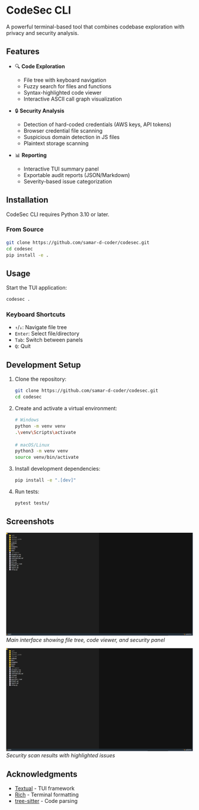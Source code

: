 # CodeSec CLI

A powerful terminal-based tool that combines codebase exploration with privacy and security analysis.

## Features

- 🔍 **Code Exploration**

  - File tree with keyboard navigation
  - Fuzzy search for files and functions
  - Syntax-highlighted code viewer
  - Interactive ASCII call graph visualization
- 🔒 **Security Analysis**

  - Detection of hard-coded credentials (AWS keys, API tokens)
  - Browser credential file scanning
  - Suspicious domain detection in JS files
  - Plaintext storage scanning
- 📊 **Reporting**

  - Interactive TUI summary panel
  - Exportable audit reports (JSON/Markdown)
  - Severity-based issue categorization

## Installation

CodeSec CLI requires Python 3.10 or later.


### From Source

```bash
git clone https://github.com/samar-d-coder/codesec.git
cd codesec
pip install -e .
```

## Usage

Start the TUI application:

```bash
codesec .
```

### Keyboard Shortcuts

- `↑`/`↓`: Navigate file tree
- `Enter`: Select file/directory
- `Tab`: Switch between panels
- `Q`: Quit

## Development Setup

1. Clone the repository:

   ```bash
   git clone https://github.com/samar-d-coder/codesec.git
   cd codesec
   ```
2. Create and activate a virtual environment:

   ```bash
   # Windows
   python -m venv venv
   .\venv\Scripts\activate

   # macOS/Linux
   python3 -m venv venv
   source venv/bin/activate
   ```
3. Install development dependencies:

   ```bash
   pip install -e ".[dev]"
   ```
4. Run tests:

   ```bash
   pytest tests/
   ```

## Screenshots

![Main Interface](https://github.com/samar-d-coder/codesec/blob/main/docs/screenshot/main.png)
*Main interface showing file tree, code viewer, and security panel*

![Security Scan](https://github.com/samar-d-coder/codesec/blob/main/docs/screenshot/main.png)
*Security scan results with highlighted issues*



## Acknowledgments

- [Textual](https://github.com/Textualize/textual) - TUI framework
- [Rich](https://github.com/Textualize/rich) - Terminal formatting
- [tree-sitter](https://github.com/tree-sitter/py-tree-sitter) - Code parsing
